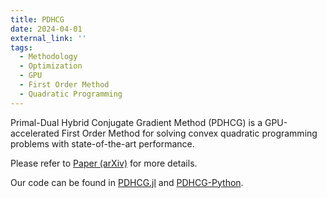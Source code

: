 ```yaml
---
title: PDHCG
date: 2024-04-01
external_link: ''
tags:
  - Methodology
  - Optimization
  - GPU
  - First Order Method
  - Quadratic Programming
---
```


Primal-Dual Hybrid Conjugate Gradient Method (PDHCG) is a GPU-accelerated First Order Method for solving convex quadratic programming problems with state-of-the-art performance.

Please refer to [Paper (arXiv)](https://arxiv.org/abs/2405.16160) for more details.

Our code can be found in [PDHCG.jl](https://github.com/Huangyc98/PDHCG.jl) and [PDHCG-Python](https://github.com/Lhongpei/PDHCG-Python).

<!--more-->
